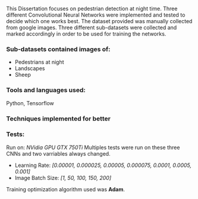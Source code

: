This Dissertation focuses on pedestrian detection at night time. Three different Convolutional Neural Networks were implemented and tested to decide which one works best. The dataset provided was manually collected from google images. Three different sub-datasets were collected and marked accordingly in order to be used for training the networks.

### Sub-datasets contained images of:
* Pedestrians at night
* Landscapes
* Sheep

### Tools and languages used:
Python, Tensorflow

### Techniques implemented for better 

### Tests:
Run on: *NVidia GPU GTX 750Ti*
Multiples tests were run on these three CNNs and two varriables always changed.
-	Learning Rate: 
*[0.00001, 0.000025, 0.00005, 0.000075, 0.0001, 0.0005, 0.001]*
-	Image Batch Size: 
*[1, 50, 100, 150, 200]*

Training optimization algorithm used was **Adam**.



